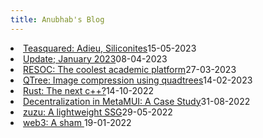 ```yaml
---
title: Anubhab's Blog
---
```



<li class="flex justify-between pb3"><a href="./teasquared.html" class="link">Teasquared: Adieu, Siliconites</a><span class="date gray">15-05-2023</span> </li>
<li class="flex justify-between pb3"><a href="./january23.html" class="link">Update; January 2023</a><span class="date gray">08-04-2023</span> </li>
<li class="flex justify-between pb3"><a href="./resoc.html" class="link">RESOC: The coolest academic platform</a><span class="date gray">27-03-2023</span>
</li>
<li class="flex justify-between pb3"><a href="./qtree.html" class="link">QTree: Image compression using
        quadtrees</a><span class="date gray">14-02-2023</span>
</li>
<li class="flex justify-between pb3"><a href="./rust.html" class="link">Rust: The next c++?</a><span
        class="date gray">14-10-2022</span>
</li>
<li class="flex justify-between pb3"><a href="./metamuiwallet.html" class="link">Decentralization in
        MetaMUI: A Case Study</a><span class="date gray">31-08-2022</span>
</li>
<li class="flex justify-between pb3"><a href="./zuzu.html" class="link">zuzu: A lightweight SSG</a><span
        class="date gray">29-05-2022</span>
</li>
<li class="flex justify-between pb3"><a href="./infeasibleWeb3.html" class="link">web3: A sham </a><span
        class="date gray">19-01-2022</span>
</li>
